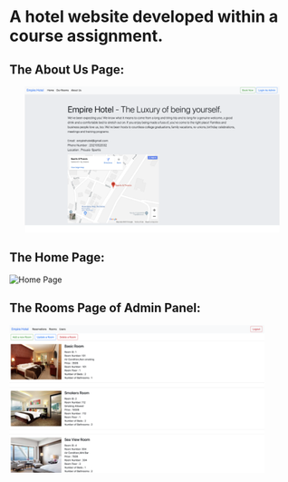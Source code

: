 <h1>A hotel website developed within a course assignment.</h3>
<p align="center">
  <h2>The About Us Page: </h2>
  <p align="center">
  <img src="images/siteshot3.png" width="450" title="About Us Page">
  </p>
  <h2>The Home Page: </h2>
  <img src="images/siteshot2.png" width="450" title="Home Page">
  <h2>The Rooms Page of Admin Panel: </h2>
  <img style="margin-left: auto; margin-right: auto;" src="images/siteshot1.png" width="450" title="Rooms Page Admin Panel">
</p>
